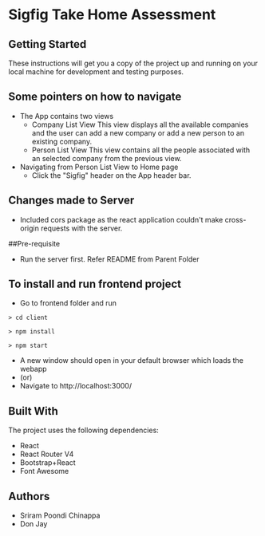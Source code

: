 # Sigfig Take Home Assessment

## Getting Started
These instructions will get you a copy of the project up and running on your local machine for development and testing purposes.

## Some pointers on how to navigate
- The App contains two views
  - Company List View
    This view displays all the available companies and the user can add a new company or add a new person to an existing company.
  - Person List View
    This view contains all the people associated with an selected company from the previous view.
- Navigating from Person List View to Home page
  - Click the "Sigfig" header on the App header bar.

## Changes made to Server
- Included cors package as the react application couldn't make cross-origin requests with the server.

##Pre-requisite
* Run the server first. Refer README from Parent Folder

## To install and run frontend project

- Go to frontend folder and run

```
> cd client
```

```
> npm install
```

```
> npm start
```

* A new window should open in your default browser which loads the webapp
* (or)
* Navigate to http://localhost:3000/

## Built With

The project uses the following dependencies:

* React
* React Router V4
* Bootstrap+React
* Font Awesome

## Authors

* Sriram Poondi Chinappa
* Don Jay
